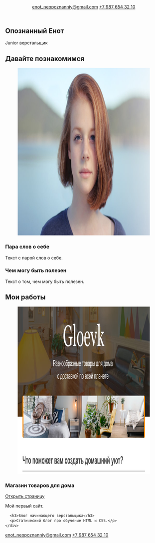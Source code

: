 <!DOCTYPE html>
<html lang="ru">

<head>
  <meta charset="UTF-8">
  <link href="https://fonts.googleapis.com/css?family=Montserrat:400,500,700|Old+Standard+TT&display=swap&subset=cyrillic" rel="stylesheet">
  <link rel="stylesheet" href="style.css">
  <title>Портфолио Junior верстальщика</title>
</head>

<body>
  <header class="page-header">
    <div class="container">
     <a class="header-email" href="mailto:enot_neopoznanniy@gmail.com">enot_neopoznanniy@gmail.com</a> 
      <a class="header-phone" href="tel:+79876543210">+7 987 654 32 10</a>
    </div>
  </header>

  <section class="hero-image">
    <div class="container">
      <h1 class="heading">Опознанный Енот</h1>
      <p>Junior верстальщик</p>
    </div>
  </section>

  <section class="intro">
    <div class="container">
      <h2 class="subheading">Давайте познакомимся</h2>
      <figure class="user-image">
        <img src="img/files/user.jpg" width="928" height="536" alt="Фотография опознанного енота">
      </figure>
      <h3>Пара слов о себе</h3>
      <p>Текст с парой слов о себе.</p>
      <h3>Чем могу быть полезен</h3>
      <p>Текст о том, чем могу быть полезен.</p>
    </div>
  </section>

  <section class="portfolio">
    <div class="container">
      <h2 class="subheading">Мои работы</h2>
      <figure class="project-image">
        <img src="img/files/project.jpg" width="928" height="536" alt="Сайт магазина товаров для дома">
      </figure>
      <h3>Магазин товаров для дома</h3>
      <a class="button" href="source/project/index.html">Открыть страницу</a>
      <p>Мой первый сайт.</p>

      <h3>Блог начинающего верстальщика</h3>
      <p>Статический блог про обучение HTML и CSS.</p>
    </div>
  </section>

  <footer class="page-footer">
    <div class="container">
      <a class="footer-email"href="mailto:enot_neopoznanniy@gmail.com">enot_neopoznanniy@gmail.com</a>
      <a class="footer-phone" href="tel:+79876543210">+7 987 654 32 10</a>
    </div>
  </footer>
</body>

</html>